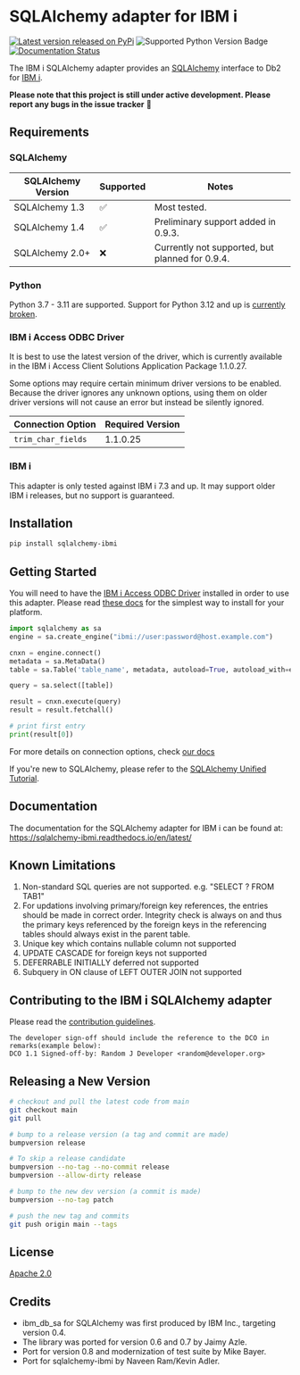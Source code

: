 # SQLAlchemy adapter for IBM i

[![Latest version released on PyPi](https://img.shields.io/pypi/v/sqlalchemy-ibmi.svg)](https://pypi.org/project/sqlalchemy-ibmi)
![Supported Python Version Badge](https://img.shields.io/pypi/pyversions/sqlalchemy-ibmi.svg)
[![Documentation Status](https://readthedocs.org/projects/sqlalchemy-ibmi/badge/?version=latest)](https://sqlalchemy-ibmi.readthedocs.io/en/latest/?badge=latest)

The IBM i SQLAlchemy adapter provides an [SQLAlchemy](https://www.sqlalchemy.org/)
interface to Db2 for [IBM i](https://en.wikipedia.org/wiki/IBM_i).

**Please note that this project is still under active development. Please
 report any bugs in the issue tracker** :rotating_light:

## Requirements

### SQLAlchemy

| SQLAlchemy Version | Supported | Notes                                           |
|--------------------|-----------|-------------------------------------------------|
| SQLAlchemy 1.3     |    ✅     | Most tested.                                    |
| SQLAlchemy 1.4     |    ✅     | Preliminary support added in 0.9.3.             |
| SQLAlchemy 2.0+    |    ❌     | Currently not supported, but planned for 0.9.4. |

### Python

Python 3.7 - 3.11 are supported. Support for Python 3.12 and
up is [currently broken](https://github.com/IBM/sqlalchemy-ibmi/issues/149).

### IBM i Access ODBC Driver

It is best to use the latest version of the driver, which is currently available in the
IBM i Access Client Solutions Application Package 1.1.0.27.

Some options may require certain minimum driver versions to be enabled. Because the
driver ignores any unknown options, using them on older driver versions will not cause
an error but instead be silently ignored.

|  Connection Option | Required Version  |
|--------------------|-------------------|
| `trim_char_fields` |    1.1.0.25       |

### IBM i

This adapter is only tested against IBM i 7.3 and up. It may support older IBM i
releases, but no support is guaranteed.

## Installation

```sh
pip install sqlalchemy-ibmi
```

## Getting Started

You will need to have the [IBM i Access ODBC Driver](https://www.ibm.com/support/pages/ibm-i-access-client-solutions)
installed in order to use this adapter. Please read
[these docs](https://ibmi-oss-docs.readthedocs.io/en/latest/odbc/installation.html)
for the simplest way to install for your platform.

```python
import sqlalchemy as sa
engine = sa.create_engine("ibmi://user:password@host.example.com")

cnxn = engine.connect()
metadata = sa.MetaData()
table = sa.Table('table_name', metadata, autoload=True, autoload_with=engine)

query = sa.select([table])

result = cnxn.execute(query)
result = result.fetchall()

# print first entry
print(result[0])
```

For more details on connection options, check
[our docs](https://sqlalchemy-ibmi.readthedocs.io/en/latest#connection-arguments)

If you're new to SQLAlchemy, please refer to the
[SQLAlchemy Unified Tutorial](https://docs.sqlalchemy.org/en/14/tutorial/index.html).

## Documentation

The documentation for the SQLAlchemy adapter for IBM i can be found at:
<https://sqlalchemy-ibmi.readthedocs.io/en/latest/>

## Known Limitations

1) Non-standard SQL queries are not supported. e.g. "SELECT ? FROM TAB1"
2) For updations involving primary/foreign key references, the entries should be made in correct order. Integrity check is always on and thus the primary keys referenced by the foreign keys in the referencing tables should always exist in the parent table.
3) Unique key which contains nullable column not supported
4) UPDATE CASCADE for foreign keys not supported
5) DEFERRABLE INITIALLY deferred not supported
6) Subquery in ON clause of LEFT OUTER JOIN not supported

## Contributing to the IBM i SQLAlchemy adapter

Please read the [contribution guidelines](contributing/CONTRIBUTING.md).

```text
The developer sign-off should include the reference to the DCO in remarks(example below):
DCO 1.1 Signed-off-by: Random J Developer <random@developer.org>
```

## Releasing a New Version

```sh
# checkout and pull the latest code from main
git checkout main
git pull

# bump to a release version (a tag and commit are made)
bumpversion release

# To skip a release candidate
bumpversion --no-tag --no-commit release
bumpversion --allow-dirty release

# bump to the new dev version (a commit is made)
bumpversion --no-tag patch

# push the new tag and commits
git push origin main --tags
```

## License

[Apache 2.0](LICENSE)

## Credits

- ibm_db_sa for SQLAlchemy was first produced by IBM Inc., targeting version 0.4.
- The library was ported for version 0.6 and 0.7 by Jaimy Azle.
- Port for version 0.8 and modernization of test suite by Mike Bayer.
- Port for sqlalchemy-ibmi by Naveen Ram/Kevin Adler.
